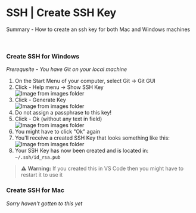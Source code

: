 # SSH | Create SSH Key

Summary - How to create an ssh key for both Mac and Windows machines

<br>

### Create SSH for Windows
*Prerequsite - You have Git on your local machine*

1. On the Start Menu of your computer, select Git -> Git GUI
2. Click - Help menu -> Show SSH Key  
![Image from images folder](~@source/images/git/ssh/create-ssh-key/create-ssh_windows_help-menu.png)
3. Click - Generate Key  
![Image from images folder](~@source/images/git/ssh/create-ssh-key/create-ssh_windows_click-generate-key.png)
4. Do not assign a passphrase to this key!
5. Click - Ok (without any text in field)  
![Image from images folder](~@source/images/git/ssh/create-ssh-key/create-ssh_windows_click-ok.png)
6. You might have to click "Ok" again
7. You'll receive a created SSH Key that looks something like this:  
![Image from images folder](~@source/images/git/ssh/create-ssh-key/create-ssh_windows_ssh-key.png)
8. Your SSH Key has now been created and is located in:  
`~/.ssh/id_rsa.pub`

> :warning: **Warning:**  If you created this in VS Code then you might have to restart it to use it

### Create SSH for Mac
*Sorry haven't gotten to this yet*